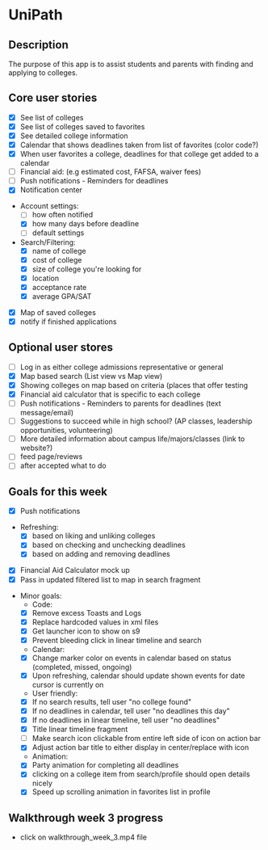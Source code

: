 # UniPath

## Description
The purpose of this app is to assist students and parents with finding and applying to colleges. 

## Core user stories
- [X] See list of colleges
- [X] See list of colleges saved to favorites
- [X] See detailed college information
- [X] Calendar that shows deadlines taken from list of favorites (color code?)
- [X] When user favorites a college, deadlines for that college get added to a calendar
- [ ] Financial aid: (e.g estimated cost, FAFSA, waiver fees)
- [ ] Push notifications - Reminders for deadlines
- [X] Notification center
- Account settings:
  - [ ] how often notified
  - [X] how many days before deadline
  - [ ] default settings
- Search/Filtering:
  - [X] name of college
  - [X] cost of college
  - [X] size of college you're looking for
  - [X] location
  - [X] acceptance rate
  - [X] average GPA/SAT
- [X] Map of saved colleges
- [X] notify if finished applications

## Optional user stores
- [ ] Log in as either college admissions representative or general
- [X] Map based search (List view vs Map view)
- [X] Showing colleges on map based on criteria (places that offer testing
- [X] Financial aid calculator that is specific to each college
- [ ] Push notifications - Reminders to parents for deadlines (text message/email)
- [ ] Suggestions to succeed while in high school? (AP classes, leadership opportunities, volunteering)
- [ ] More detailed information about campus life/majors/classes (link to website?)
- [ ] feed page/reviews
- [ ] after accepted what to do

## Goals for this week
- [X] Push notifications
- Refreshing: 
  - [X] based on liking and unliking colleges
  - [X] based on checking and unchecking deadlines
  - [X] based on adding and removing deadlines
- [X] Financial Aid Calculator mock up
- [X] Pass in updated filtered list to map in search fragment
- Minor goals:
  - Code: 
  - [X] Remove excess Toasts and Logs
  - [X] Replace hardcoded values in xml files
  - [X] Get launcher icon to show on s9
  - [X] Prevent bleeding click in linear timeline and search
  - Calendar: 
  - [X] Change marker color on events in calendar based on status (completed, missed, ongoing)
  - [X] Upon refreshing, calendar should update shown events for date cursor is currently on
  - User friendly:
  - [X] If no search results, tell user "no college found"
  - [X] If no deadlines in calendar, tell user "no deadlines this day"
  - [X] If no deadlines in linear timeline, tell user "no deadlines"
  - [X] Title linear timeline fragment
  - [ ] Make search icon clickable from entire left side of icon on action bar
  - [X] Adjust action bar title to either display in center/replace with icon
  - Animation: 
  - [X] Party animation for completing all deadlines
  - [X] clicking on a college item from search/profile should open details nicely
  - [X] Speed up scrolling animation in favorites list in profile

## Walkthrough week 3 progress
- click on walkthrough_week_3.mp4 file
